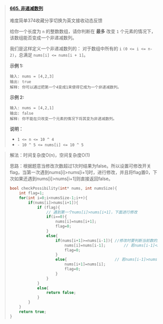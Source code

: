 > #### [665. 非递减数列](https://leetcode-cn.com/problems/non-decreasing-array/)
>
> 难度简单374收藏分享切换为英文接收动态反馈
>
> 给你一个长度为 `n` 的整数数组，请你判断在 **最多** 改变 `1` 个元素的情况下，该数组能否变成一个非递减数列。
>
> 我们是这样定义一个非递减数列的： 对于数组中所有的 `i` `(0 <= i <= n-2)`，总满足 `nums[i] <= nums[i + 1]`。
>
>  
>
> **示例 1:**
>
> ```
> 输入: nums = [4,2,3]
> 输出: true
> 解释: 你可以通过把第一个4变成1来使得它成为一个非递减数列。
> ```
>
> **示例 2:**
>
> ```
> 输入: nums = [4,2,1]
> 输出: false
> 解释: 你不能在只改变一个元素的情况下将其变为非递减数列。
> ```
>
>  
>
> **说明：**
>
> - `1 <= n <= 10 ^ 4`
> - `- 10 ^ 5 <= nums[i] <= 10 ^ 5`

> 解法：时间复杂度O(n)，空间复杂度O(1)
>
> 思路：根据题意当修改次数超过1次时结果为false。所以设置可修改开关flag，当第一次遇到nums[i]>nums[i+1]时，进行修改，并且将flag置0，下次如果还遇到nums[i]>nums[i+1]则直接返回false。
>
> ```c
> bool checkPossibility(int* nums, int numsSize){
>     int flag=1;
>     for(int i=0;i<numsSize-1;i++){
>         if(nums[i]>nums[i+1]){
>             if (flag){
>                 // 遇到第一个nums[i]>nums[i+1]，下面进行修改
>                 if(i==0){
>                     nums[i]=nums[i+1];
>                     flag=0;
>                 }
>                 else{
>                     if(nums[i+1]>=nums[i-1]){	//修改时要判断当前数的周围情况
>                         nums[i]=nums[i-1];		// 若nums[i-1]<nums[i+1]时修改nums[i]等于nums[i-1]即可符合题意
>                         flag=0;
>                     }
>                     else{						// 若nums[i-1]>nums[i+1]情况时修需要修改nums[i+1]为大于等于nums[i]才能符合题意
>                         nums[i+1]=nums[i];
>                         flag=0;
>                     }
>                 }
>             }
>             else{
>                 return false;
>             }
>         }
>     }
>     return true;
> }
> ```
>
> 